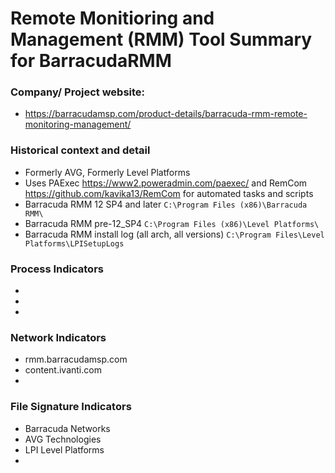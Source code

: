# Remote Monitioring and Management (RMM) Tool Summary for BarracudaRMM

### Company/ Project website:
- https://barracudamsp.com/product-details/barracuda-rmm-remote-monitoring-management/


### Historical context and detail
- Formerly AVG, Formerly Level Platforms
- Uses PAExec https://www2.poweradmin.com/paexec/ and RemCom https://github.com/kavika13/RemCom for automated tasks and scripts
- Barracuda RMM 12 SP4 and later
    ```C:\Program Files (x86)\Barracuda RMM\```
- Barracuda RMM pre-12_SP4
    ```C:\Program Files (x86)\Level Platforms\```
- Barracuda RMM install log (all arch, all versions)
    ```C:\Program Files\Level Platforms\LPISetupLogs```

### Process Indicators
- 
- 
- 

### Network Indicators
- rmm.barracudamsp.com
- content.ivanti.com
- 

### File Signature Indicators
- Barracuda Networks
- AVG Technologies
- LPI Level Platforms
-
